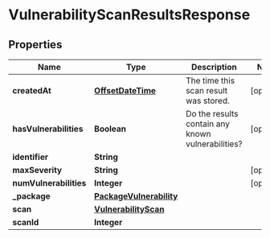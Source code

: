 
# VulnerabilityScanResultsResponse

## Properties
Name | Type | Description | Notes
------------ | ------------- | ------------- | -------------
**createdAt** | [**OffsetDateTime**](OffsetDateTime.md) | The time this scan result was stored. |  [optional]
**hasVulnerabilities** | **Boolean** | Do the results contain any known vulnerabilities? |  [optional]
**identifier** | **String** |  | 
**maxSeverity** | **String** |  |  [optional]
**numVulnerabilities** | **Integer** |  |  [optional]
**_package** | [**PackageVulnerability**](PackageVulnerability.md) |  | 
**scan** | [**VulnerabilityScan**](VulnerabilityScan.md) |  | 
**scanId** | **Integer** |  | 



